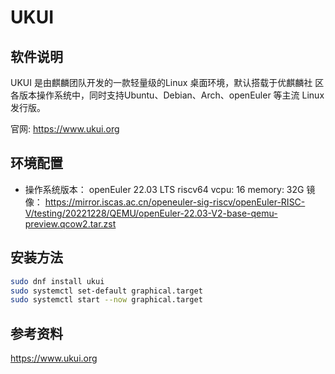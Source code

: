 # UKUI

## 软件说明

UKUI 是由麒麟团队开发的一款轻量级的Linux 桌面环境，默认搭载于优麒麟社
区各版本操作系统中，同时支持Ubuntu、Debian、Arch、openEuler 等主流
Linux 发行版。

官网: https://www.ukui.org

## 环境配置

- 操作系统版本： openEuler 22.03 LTS riscv64
vcpu: 16
memory: 32G
镜像： https://mirror.iscas.ac.cn/openeuler-sig-riscv/openEuler-RISC-V/testing/20221228/QEMU/openEuler-22.03-V2-base-qemu-preview.qcow2.tar.zst 

## 安装方法

``` bash
sudo dnf install ukui
sudo systemctl set-default graphical.target
sudo systemctl start --now graphical.target
```

## 参考资料
https://www.ukui.org
